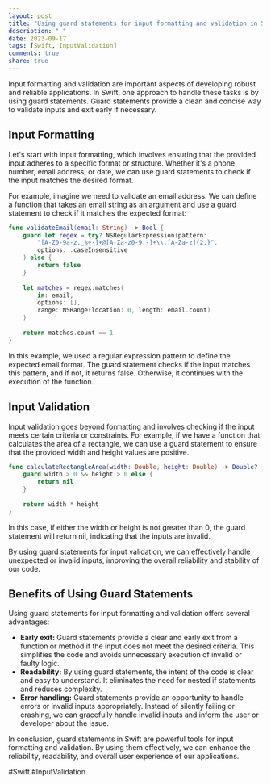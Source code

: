 ```yaml
---
layout: post
title: "Using guard statements for input formatting and validation in Swift"
description: " "
date: 2023-09-17
tags: [Swift, InputValidation]
comments: true
share: true
---
```


Input formatting and validation are important aspects of developing robust and reliable applications. In Swift, one approach to handle these tasks is by using guard statements. Guard statements provide a clean and concise way to validate inputs and exit early if necessary.

## Input Formatting

Let's start with input formatting, which involves ensuring that the provided input adheres to a specific format or structure. Whether it's a phone number, email address, or date, we can use guard statements to check if the input matches the desired format.

For example, imagine we need to validate an email address. We can define a function that takes an email string as an argument and use a guard statement to check if it matches the expected format:

```swift
func validateEmail(email: String) -> Bool {
    guard let regex = try? NSRegularExpression(pattern:
        "[A-Z0-9a-z._%+-]+@[A-Za-z0-9.-]+\\.[A-Za-z]{2,}",
        options: .caseInsensitive
    ) else {
        return false
    }
    
    let matches = regex.matches(
        in: email,
        options: [],
        range: NSRange(location: 0, length: email.count)
    )
    
    return matches.count == 1
}
```

In this example, we used a regular expression pattern to define the expected email format. The guard statement checks if the input matches this pattern, and if not, it returns false. Otherwise, it continues with the execution of the function.

## Input Validation

Input validation goes beyond formatting and involves checking if the input meets certain criteria or constraints. For example, if we have a function that calculates the area of a rectangle, we can use a guard statement to ensure that the provided width and height values are positive.

```swift
func calculateRectangleArea(width: Double, height: Double) -> Double? {
    guard width > 0 && height > 0 else {
        return nil
    }
    
    return width * height
}
```

In this case, if either the width or height is not greater than 0, the guard statement will return nil, indicating that the inputs are invalid.

By using guard statements for input validation, we can effectively handle unexpected or invalid inputs, improving the overall reliability and stability of our code.

## Benefits of Using Guard Statements

Using guard statements for input formatting and validation offers several advantages:

- **Early exit:** Guard statements provide a clear and early exit from a function or method if the input does not meet the desired criteria. This simplifies the code and avoids unnecessary execution of invalid or faulty logic.
- **Readability:** By using guard statements, the intent of the code is clear and easy to understand. It eliminates the need for nested if statements and reduces complexity.
- **Error handling:** Guard statements provide an opportunity to handle errors or invalid inputs appropriately. Instead of silently failing or crashing, we can gracefully handle invalid inputs and inform the user or developer about the issue.

In conclusion, guard statements in Swift are powerful tools for input formatting and validation. By using them effectively, we can enhance the reliability, readability, and overall user experience of our applications.

#Swift #InputValidation